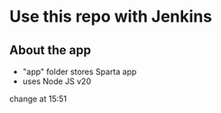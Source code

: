 # Use this repo with Jenkins

## About the app
- "app" folder stores Sparta app
- uses Node JS v20

change at 15:51
